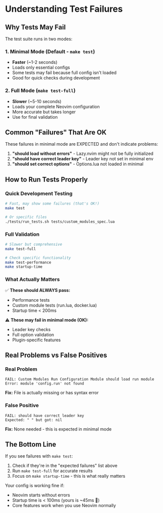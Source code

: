 # Understanding Test Failures

## Why Tests May Fail

The test suite runs in two modes:

### 1. Minimal Mode (Default - `make test`)
- **Faster** (~1-2 seconds)
- Loads only essential configs
- Some tests may fail because full config isn't loaded
- Good for quick checks during development

### 2. Full Mode (`make test-full`)
- **Slower** (~5-10 seconds)  
- Loads your complete Neovim configuration
- More accurate but takes longer
- Use for final validation

## Common "Failures" That Are OK

These failures in minimal mode are EXPECTED and don't indicate problems:

1. **"should load without errors"** - Lazy.nvim might not be fully initialized
2. **"should have correct leader key"** - Leader key not set in minimal env
3. **"should set correct options"** - Options.lua not loaded in minimal

## How to Run Tests Properly

### Quick Development Testing
```bash
# Fast, may show some failures (that's OK!)
make test

# Or specific files
./tests/run_tests.sh tests/custom_modules_spec.lua
```

### Full Validation
```bash
# Slower but comprehensive
make test-full

# Check specific functionality
make test-performance
make startup-time
```

### What Actually Matters

✅ **These should ALWAYS pass:**
- Performance tests
- Custom module tests (run.lua, docker.lua)
- Startup time < 200ms

⚠️ **These may fail in minimal mode (OK):**
- Leader key checks
- Full option validation
- Plugin-specific features

## Real Problems vs False Positives

### Real Problem
```
FAIL: Custom Modules Run Configuration Module should load run module
Error: module 'config.run' not found
```
**Fix:** File is actually missing or has syntax error

### False Positive
```
FAIL: should have correct leader key
Expected: " " but got: nil
```
**Fix:** None needed - this is expected in minimal mode

## The Bottom Line

If you see failures with `make test`:
1. Check if they're in the "expected failures" list above
2. Run `make test-full` for accurate results
3. Focus on `make startup-time` - this is what really matters

Your config is working fine if:
- Neovim starts without errors
- Startup time is < 100ms (yours is ~45ms 🚀)
- Core features work when you use Neovim normally